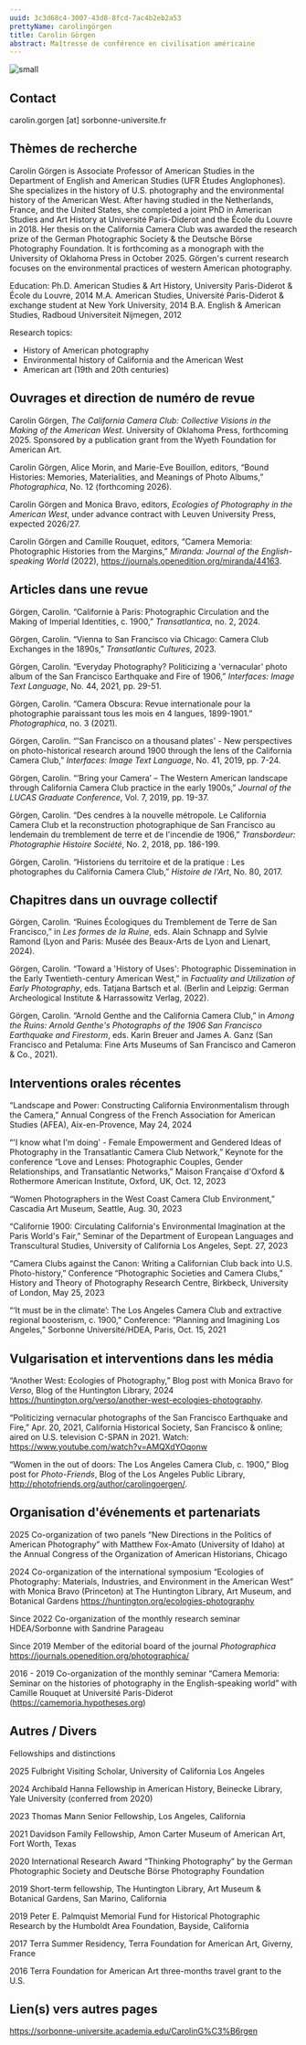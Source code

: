 ```yaml
---
uuid: 3c3d68c4-3007-43d8-8fcd-7ac4b2eb2a53
prettyName: carolingörgen
title: Carolin Görgen
abstract: Maîtresse de conférence en civilisation américaine
---
```



![small](Gorgen_Carolin.jpg)

## Contact

 carolin.gorgen [at] sorbonne-universite.fr

## Thèmes de recherche

 Carolin Görgen is Associate Professor of American Studies in the Department of English and American Studies (UFR Études Anglophones). She specializes in the history of U.S. photography and the environmental history of the American West. After having studied in the Netherlands, France, and the United States, she completed a joint PhD in American Studies and Art History at Université Paris-Diderot and the École du Louvre in 2018. Her thesis on the California Camera Club was awarded the research prize of the German Photographic Society & the Deutsche Börse Photography Foundation. It is forthcoming as a monograph with the University of Oklahoma Press in October 2025. Görgen's current research focuses on the environmental practices of western American photography. 

Education:
Ph.D. American Studies & Art History, University Paris-Diderot & École du Louvre, 2014
M.A. American Studies, Université Paris-Diderot & exchange student at New York University, 2014
B.A. English & American Studies, Radboud Universiteit Nijmegen, 2012

Research topics:
- History of American photography
- Environmental history of California and the American West
- American art (19th and 20th centuries)


## Ouvrages et direction de numéro de revue

 Carolin Görgen, *The California Camera Club: Collective Visions in the Making of the American West*. University of Oklahoma Press, forthcoming 2025. Sponsored by a publication grant from the Wyeth Foundation for American Art. 

 Carolin Görgen, Alice Morin, and Marie-Eve Bouillon, editors,	“Bound Histories: Memories, Materialities, and Meanings of Photo Albums,” *Photographica*, No. 12 (forthcoming 2026).

 Carolin Görgen and Monica Bravo, editors, *Ecologies of Photography in the American West*, under advance contract with Leuven University Press, expected 2026/27. 

 Carolin Görgen and Camille Rouquet, editors, “Camera Memoria: Photographic Histories from the Margins,” *Miranda: Journal of the English-speaking World* (2022), https://journals.openedition.org/miranda/44163.

## Articles dans une revue

Görgen, Carolin. “Californie à Paris: Photographic Circulation and the Making of Imperial Identities, c. 1900,” *Transatlantica*, no. 2, 2024.

Görgen, Carolin. “Vienna to San Francisco via Chicago: Camera Club Exchanges in the 1890s,” *Transatlantic Cultures*, 2023.

Görgen, Carolin. “Everyday Photography? Politicizing a 'vernacular' photo album of the San Francisco Earthquake and Fire of 1906,” *Interfaces: Image Text Language*, No. 44, 2021, pp. 29-51.

Görgen, Carolin. “Camera Obscura: Revue internationale pour la photographie paraissant tous les mois en 4 langues, 1899-1901.” *Photographica*, no. 3 (2021).

Görgen, Carolin. “'San Francisco on a thousand plates' - New perspectives on photo-historical research around 1900 through the lens of the California Camera Club,” *Interfaces: Image Text Language*, No. 41, 2019, pp. 7-24.

Görgen, Carolin. “‘Bring your Camera’ – The Western American landscape through California Camera Club practice in the early 1900s,” *Journal of the LUCAS Graduate Conference*, Vol. 7, 2019, pp. 19-37. 

Görgen, Carolin. “Des cendres à la nouvelle métropole. Le California Camera Club et la reconstruction photographique de San Francisco au lendemain du tremblement de terre et de l'incendie de 1906,” *Transbordeur: Photographie Histoire Société*, No. 2, 2018, pp. 186-199.

Görgen, Carolin. “Historiens du territoire et de la pratique : Les photographes du California Camera Club,” *Histoire de l'Art*, No. 80, 2017.

## Chapitres dans un ouvrage collectif

Görgen, Carolin. “Ruines Écologiques du Tremblement de Terre de San Francisco,” in *Les formes de la Ruine*, eds. Alain Schnapp and Sylvie Ramond (Lyon and Paris: Musée des Beaux-Arts de Lyon and Lienart, 2024).

Görgen, Carolin. “Toward a 'History of Uses': Photographic Dissemination in the Early Twentieth-century American West,” in *Factuality and Utilization of Early Photography*, eds. Tatjana Bartsch et al. (Berlin and Leipzig: German Archeological Institute & Harrassowitz Verlag, 2022).

Görgen, Carolin. “Arnold Genthe and the California Camera Club,” in *Among the Ruins: Arnold Genthe's Photographs of the 1906 San Francisco Earthquake and Firestorm*, eds. Karin Breuer and James A. Ganz (San Francisco and Petaluma: Fine Arts Museums of San Francisco and Cameron & Co., 2021).

## Interventions orales récentes

 “Landscape and Power: Constructing California Environmentalism through the Camera,” Annual Congress of the French Association for American Studies (AFEA), Aix-en-Provence, May 24, 2024

“'I know what I'm doing' - Female Empowerment and Gendered Ideas of Photography in the Transatlantic Camera Club Network,” Keynote for the conference “Love and Lenses: Photographic Couples, Gender Relationships, and Transatlantic Networks,” Maison Française d'Oxford & Rothermore American Institute, Oxford, UK, Oct. 12, 2023

“Women Photographers in the West Coast Camera Club Environment,” Cascadia Art Museum, Seattle, Aug. 30, 2023

“Californie 1900: Circulating California's Environmental Imagination at the Paris World's Fair,” Seminar of the Department of European Languages and Transcultural Studies, University of California Los Angeles, Sept. 27, 2023

“Camera Clubs against the Canon: Writing a Californian Club back into U.S. Photo-history,” Conference “Photographic Societies and Camera Clubs,” History and Theory of Photography Research Centre, Birkbeck, University of London, May 25, 2023

“‘It must be in the climate’: The Los Angeles Camera Club and extractive regional boosterism, c. 1900,” Conference: “Planning and Imagining Los Angeles,” Sorbonne Université/HDEA, Paris, Oct. 15, 2021

## Vulgarisation et interventions dans les média

 “Another West: Ecologies of Photography,” Blog post with Monica Bravo for *Verso*, Blog of the Huntington Library, 2024
https://huntington.org/verso/another-west-ecologies-photography.

“Politicizing vernacular photographs of the San Francisco Earthquake and Fire,” Apr. 20, 2021, California Historical Society, San Francisco & online; aired on U.S. television C-SPAN in 2021. 
Watch: https://www.youtube.com/watch?v=AMQXdYOqonw

“Women in the out of doors: The Los Angeles Camera Club, c. 1900,” Blog post for *Photo-Friends*, Blog of the Los Angeles Public Library, http://photofriends.org/author/carolingoergen/. 

## Organisation d'événements et partenariats

2025 Co-organization of two panels “New Directions in the Politics of American Photography” with Matthew Fox-Amato (University of Idaho) at the Annual Congress of the Organization of American Historians, Chicago

2024 Co-organization of the international symposium “Ecologies of Photography: Materials, Industries, and Environment in the American West” with Monica Bravo (Princeton) at The Huntington Library, Art Museum, and Botanical Gardens
https://huntington.org/ecologies-photography

Since 2022 Co-organization of the monthly research seminar HDEA/Sorbonne with Sandrine Parageau 

Since 2019 Member of the editorial board of the journal *Photographica* https://journals.openedition.org/photographica/

2016 - 2019 Co-organization of the monthly seminar “Camera Memoria: Seminar on the histories of photography in the English-speaking world” with Camille Rouquet at Université Paris-Diderot (https://camemoria.hypotheses.org)

## Autres / Divers

 Fellowships and distinctions 

2025 Fulbright Visiting Scholar, University of California Los Angeles

2024 Archibald Hanna Fellowship in American History, Beinecke Library, Yale University (conferred from 2020)

2023 Thomas Mann Senior Fellowship, Los Angeles, California

2021 Davidson Family Fellowship, Amon Carter Museum of American Art, Fort Worth, Texas

2020 International Research Award “Thinking Photography” by the German Photographic Society and Deutsche Börse Photography Foundation

2019 Short-term fellowship, The Huntington Library, Art Museum & Botanical Gardens, San Marino, California

2019 Peter E. Palmquist Memorial Fund for Historical Photographic Research by the
Humboldt Area Foundation, Bayside, California

2017 Terra Summer Residency, Terra Foundation for American Art, Giverny, France

2016 Terra Foundation for American Art three-months travel grant to the U.S.

## Lien(s) vers autres pages

 https://sorbonne-universite.academia.edu/CarolinG%C3%B6rgen


